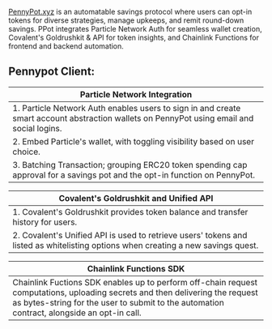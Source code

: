 [PennyPot.xyz]() is an automatable savings protocol where users can opt-in tokens for diverse strategies, manage upkeeps, and remit round-down savings. PPot integrates Particle Network Auth for seamless wallet creation, Covalent's Goldrushkit & API for token insights, and Chainlink Functions for frontend and backend automation.

## Pennypot Client:

| Particle Network Integration                                                                                                              |
| ----------------------------------------------------------------------------------------------------------------------------------------- |
| 1. Particle Network Auth enables users to sign in and create smart account abstraction wallets on PennyPot using email and social logins. |
| 2. Embed Particle's wallet, with toggling visibility based on user choice.                                                                |
| 3. Batching Transaction; grouping ERC20 token spending cap approval for a savings pot and the opt-in function on PennyPot.                |

| Covalent's Goldrushkit and Unified API                                                                                            |
| --------------------------------------------------------------------------------------------------------------------------------- |
| 1. Covalent's Goldrushkit provides token balance and transfer history for users.                                                  |
| 2. Covalent's Unified API is used to retrieve users' tokens and listed as whitelisting options when creating a new savings quest. |

| Chainlink Functions SDK                                                                                                                                                                                                     |
| --------------------------------------------------------------------------------------------------------------------------------------------------------------------------------------------------------------------------- |
| Chainlink Fuctions SDK enables up to perform off-chain request computations, uploading secrets and then delivering the request as bytes-string for the user to submit to the automation contract, alongside an opt-in call. |
